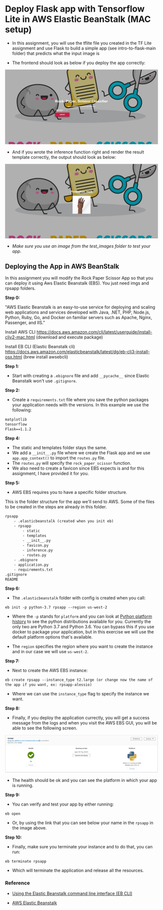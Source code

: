 # Deploy Flask app with Tensorflow Lite in AWS Elastic BeanStalk (MAC setup)

- In this assignment, you will use the tflite file you created in the TF Lite assignment and use Flask to build a simple
app (see intro-to-flask-main folder) that predicts what the input image is

- The frontend should look as below if you deploy the app correctly:

![initial](imgs/initial.png)

- And if you wrote the inference function right and render the result template correctly, the output should look as below:

![prediction](imgs/prediction.png)

- _Make sure you use an image from the test_images folder to test your app_.

## Deploying the App in AWS BeanStalk

In this assignment you will modify the Rock Paper Scissor App so that you can deploy it using Aws Elastic Beanstalk (EBS).
You just need imgs and rpsapp folders.

__Step 0:__

"AWS Elastic Beanstalk is an easy-to-use service for deploying and scaling web applications and services developed with Java, .NET, PHP, Node.js, Python, Ruby, Go, and Docker on familiar servers such as Apache, Nginx, Passenger, and IIS."

Install AWS CLI
https://docs.aws.amazon.com/cli/latest/userguide/install-cliv2-mac.html
(download and execute package)

Install EB CLI (Elastic Beanstalk cli)
https://docs.aws.amazon.com/elasticbeanstalk/latest/dg/eb-cli3-install-osx.html
(brew install awsebcli)


__Step 1:__

- Start with creating a `.ebignore` file and add `__pycache__` since Elastic Beanstalk won't use `.gitignore`.

__Step 2:__

- Create a `requirements.txt` file where you save the python packages your application needs with the versions. In this
example we use the following:

```
matplotlib
tensorflow
Flask==1.1.2
```

__Step 4:__

- The static and templates folder stays the same.
- We add a `__init__.py` file where we create the Flask app and we use `app.app_context()` to import the `routes.py` file.
- The `routes.py` will specify the `rock_paper_scissor` function.
- We also need to create a favicon since EBS expects is and for this assignment, I have provided it for you.

__Step 5:__

- AWS EBS requires you to have a specific folder structure.

This is the folder structure for the app we'll send to AWS. Some of the files to be created in the steps are already in this folder.
```
rpsapp
    - .elasticbeanstalk (created when you init eb)
    - rpsapp
        - static
        - templates
        - __init__.py
        - favicon.py
        - inference.py
        - routes.py
    - .ebignore
    - application.py
    - requirements.txt
.gitignore
README
```

__Step 6:__

- The `.elasticbeanstalk` folder with config is created when you call:
```
eb init -p python-3.7 rpsapp --region us-west-2
```

- Where the `-p` stands for `platform` and you can look at [Python platform history](https://docs.aws.amazon.com/elasticbeanstalk/latest/platforms/platform-history-python.html) to see the python distributions available for you. Currently the only two are Python 3.7 and Python 3.6. You can bypass
this if you use docker to package your application, but in this exercise we will use the default platform options that's
available.

- The `region` specifies the region where you want to create the instance and in our case we will use `us-west-2`.

__Step 7:__

- Next to create the AWS EBS instance:

```
eb create rpsapp --instance_type t2.large (or change now the name of the app if you want, ex: rpsapp-alessio)
```

- Where we can use the `instance_type` flag to specify the instance we want.

__Step 8:__

- Finally, if you deploy the application currectly, you will get a success message from the logs and when you visit the
AWS EBS GUI, you will be able to see the following screen.

![AWS EBS](imgs/aws_ebs.png)

- The health should be ok and you can see the platform in which your app is running.

__Step 9:__

- You can verify and test your app by either running:

```
eb open
```

- Or, by using the link that you can see below your name in the `rpsapp` in the image above.

__Step 10:__

- Finally, make sure you terminate your instance and to do that, you can run:

```
eb terminate rpsapp
```

- Which will terminate the application and release all the resources.

### Reference

- [Using the Elastic Beanstalk command line interface (EB CLI)](https://docs.aws.amazon.com/elasticbeanstalk/latest/dg/eb-cli3.html)

- [AWS Elastic Beanstalk](https://docs.aws.amazon.com/elasticbeanstalk/latest/dg/Welcome.html)
